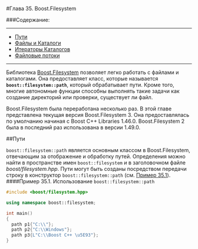 #Глава 35. Boost.Filesystem

###Содержание:

<hr>

- [Пути](#Paths)
- [Файлы и Каталоги](#)
- [Итераторы Каталогов](#)
- [Файловые потоки](#)

<hr>

Библиотека [Boost.Filesystem](http://www.boost.org/doc/libs/1_62_0/libs/filesystem/doc/index.htm) позволяет легко работать с файлами и каталогами. Она предоставляет класс, которые называется **`boost::filesystem::path`**, который обрабатывает пути. Кроме того, многие автономные функции способны выполнять такие задачи как создание директорий или проверки, существует ли файл. 

Boost.Filesystem была переработана несколько раз. В этой главе представлена текущая версия Boost.Filesystem 3. Она предоставлялась по умолчанию начиная с Boost C++ Libraries 1.46.0. Boost.Filesystem 2 была в последний раз использована в версии 1.49.0. 

<a name="Paths"></a>
##Пути 

`boost::filesystem::path` является основным классом в Boost.Filesystem, отвечающим за отображение и обработку путей. Определения можно найти в пространстве имен `boost::filesystem` и в заголовочном файле *boost/filesystem.hpp*. Пути могут быть созданы посредством передачи строку в конструктор `boost::filesystem::path` (см. [Пример 35.1](#Ex35.1)).
<a name="Ex35.1"></a>
####Пример 35.1. Использование `boost::filesystem::path`

```c++
#include <boost/filesystem.hpp>

using namespace boost::filesystem;

int main()
{
  path p1{"C:\\"};
  path p2{"C:\\Windows"};
  path p3{L"C:\\Boost C++ \u5E93"};
}
```
